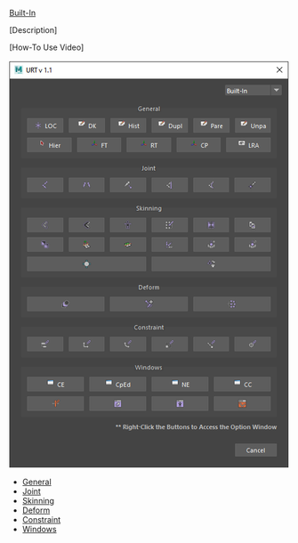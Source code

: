 [Built-In](builtIn.md)

[Description] <br/>

[How-To Use Video] <br/>
<br/>
![Built-In](./images/UI/builtIn.png)
<br/>

* [General](builtInGeneral.md)
* [Joint](builtInJoints.md)
* [Skinning](builtInSkinning.md)
* [Deform](builtInDeform.md)
* [Constraint](builtInConstraints.md)
* [Windows](builtInWindows.md)
